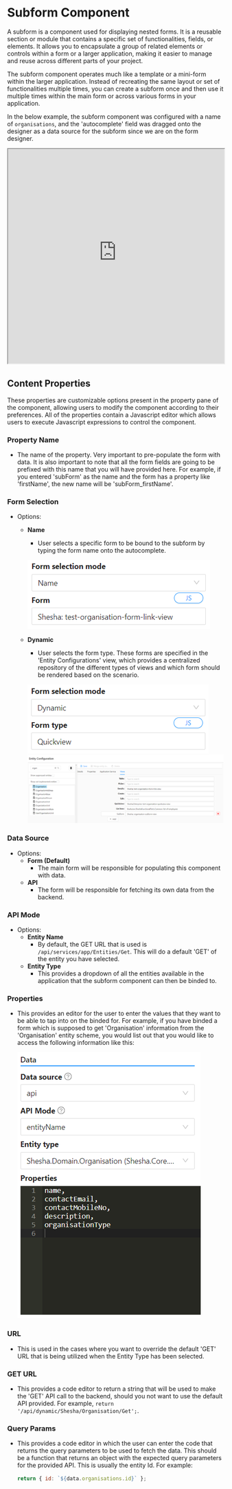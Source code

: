 # Subform Component

A subform is a component used for displaying nested forms. It is a reusable section or module that contains a specific set of functionalities, fields, or elements. It allows you to encapsulate a group of related elements or controls within a form or a larger application, making it easier to manage and reuse across different parts of your project.

The subform component operates much like a template or a mini-form within the larger application. Instead of recreating the same layout or set of functionalities multiple times, you can create a subform once and then use it multiple times within the main form or across various forms in your application.

In the below example, the subform component was configured with a name of `organisations`, and the 'autocomplete' field was dragged onto the designer as a data source for the subform since we are on the form designer.

<iframe width="100%" height="500" src="https://pd-docs-adminportal-test.shesha.dev/shesha/forms-designer/?id=7c2aa336-4e33-43ab-b6d1-4cb829821ea5" title="Sub Form Component" ></iframe>

## Content Properties

These properties are customizable options present in the property pane of the component, allowing users to modify the component according to their preferences. All of the properties contain a Javascript editor which allows users to execute Javascript expressions to control the component.

### Property Name

- The name of the property. Very important to pre-populate the form with data. It is also important to note that all the form fields are going to be prefixed with this name that you will have provided here. For example, if you entered 'subForm' as the name and the form has a property like 'firstName', the new name will be 'subForm_firstName'.

### Form Selection

- Options:

  - **Name**

    - User selects a specific form to be bound to the subform by typing the form name onto the autocomplete.

    ![Image](./images/entityR1.png)

  - **Dynamic**

    - User selects the form type. These forms are specified in the 'Entity Configurations' view, which provides a centralized repository of the different types of views and which form should be rendered based on the scenario.

    ![Image](./images/entityR2.png)
    ![Image](./images/entityR3.png)

### Data Source

- Options:
  - **Form (Default)**
    - The main form will be responsible for populating this component with data.
  - **API**
    - The form will be responsible for fetching its own data from the backend.

### API Mode

- Options:
  - **Entity Name**
    - By default, the GET URL that is used is `/api/services/app/Entities/Get`. This will do a default 'GET' of the entity you have selected.
  - **Entity Type**
    - This provides a dropdown of all the entities available in the application that the subform component can then be binded to.

### Properties

- This provides an editor for the user to enter the values that they want to be able to tap into on the binded for. For example, if you have binded a form which is supposed to get 'Organisation' information from the 'Organisation' entity scheme, you would list out that you would like to access the following information like this:

  ![Image](./images/sub1.png)

### URL

- This is used in the cases where you want to override the default 'GET' URL that is being utilized when the Entity Type has been selected.

### GET URL

- This provides a code editor to return a string that will be used to make the 'GET' API call to the backend, should you not want to use the default API provided. For example, `return '/api/dynamic/Shesha/Organisation/Get';`.

### Query Params

- This provides a code editor in which the user can enter the code that returns the query parameters to be used to fetch the data. This should be a function that returns an object with the expected query parameters for the provided API. This is usually the entity Id. For example:

  ```javascript
  return { id: `${data.organisations.id}` };
  ```
